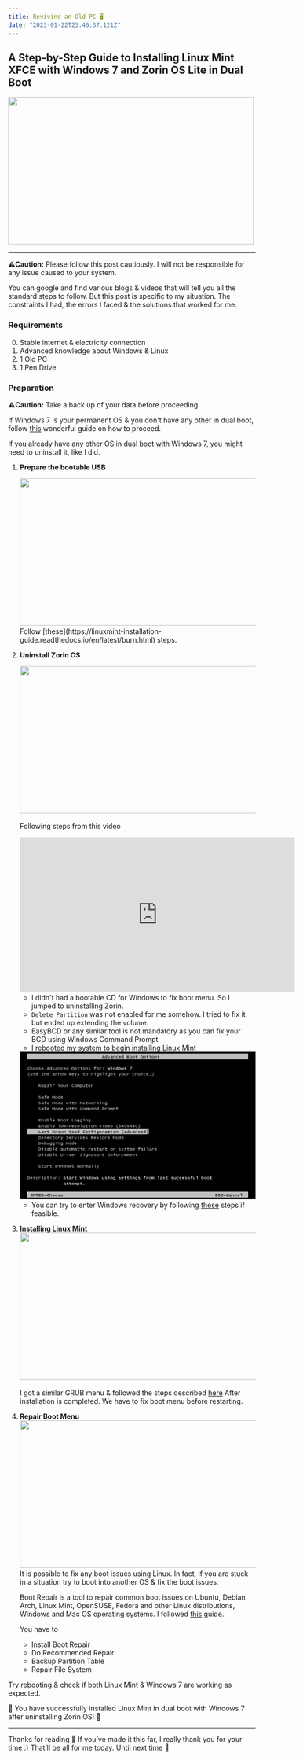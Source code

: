 ```yaml
---
title: Reviving an Old PC 🖥
date: "2023-01-22T23:46:37.121Z"
---
```


## A Step-by-Step Guide to Installing Linux Mint XFCE with Windows 7 and Zorin OS Lite in Dual Boot

<img src="https://www.linuxmint.com/pictures/screenshots/vera/xfce.png" style="width: 500px; height: 300px;">

---

**⚠️Caution:** Please follow this post cautiously. I will not be responsible for any issue caused to your system.

You can google and find various blogs & videos that will tell you all the standard steps to follow.
But this post is specific to my situation. The constraints I had, the errors I faced & the solutions that worked for me.

### Requirements

0. Stable internet & electricity connection
1. Advanced knowledge about Windows & Linux
2. 1 Old PC
3. 1 Pen Drive

### Preparation

**⚠️Caution:** Take a back up of your data before proceeding.

If Windows 7 is your permanent OS & you don't have any other in dual boot, follow [this](https://linuxmint-installation-guide.readthedocs.io/en/latest/index.html) wonderful guide on how to proceed.

If you already have any other OS in dual boot with Windows 7, you might need to uninstall it, like I did.

1. **Prepare the bootable USB**

    <img src="https://linuxmint-installation-guide.readthedocs.io/en/latest/_images/etcher.png" style="width: 500px; height: 300px;">
    Follow [these](https://linuxmint-installation-guide.readthedocs.io/en/latest/burn.html) steps.

2. **Uninstall Zorin OS**

   <img src="https://assets.zorincdn.com/images/releases/15/15-Lite.png" style="width: 500px; height: 300px;">

   Following steps from this video

   <iframe width="560" height="315" src="https://www.youtube.com/embed/DxtIy2uj9vs" title="YouTube video player" frameborder="0" allow="accelerometer; autoplay; clipboard-write; encrypted-media; gyroscope; picture-in-picture; web-share" allowfullscreen></iframe>
               
   -  I didn't had a bootable CD for Windows to fix boot menu. So I jumped to uninstalling Zorin. 
   - `Delete Partition` was not enabled for me somehow. I tried to fix it but ended up extending the volume. 
   - EasyBCD or any similar tool is not mandatory as you can fix your BCD using Windows Command Prompt
   - I rebooted my system to begin installing Linux Mint

   <img src="Advanced-Boot-Options.jpg" style="width: 500px; height: 300px;">

   - You can try to enter Windows recovery by following [these](https://neosmart.net/wiki/system-recovery-options/) steps if feasible.

3. **Installing Linux Mint**
   <img src="https://linuxmint-installation-guide.readthedocs.io/en/latest/_images/grub-efi.png" style="width: 500px; height: 300px;">

   I got a similar GRUB menu & followed the steps described [here](https://linuxmint-installation-guide.readthedocs.io/en/latest/boot.html)
   After installation is completed. We have to fix boot menu before restarting.

4. **Repair Boot Menu**
   <img src="https://linuxhint.com/wp-content/uploads/2018/09/10-6.png" style="width: 500px; height: 300px;">
   It is possible to fix any boot issues using Linux. In fact, if you are stuck in a situation try to boot into another OS & fix the boot issues.

   Boot Repair is a tool to repair common boot issues on Ubuntu, Debian, Arch, Linux Mint, OpenSUSE, Fedora and other Linux distributions, Windows and Mac OS operating systems.
   I followed [this](https://linuxhint.com/ubuntu_boot_repair_tutorial/) guide.

   You have to

   - Install Boot Repair
   - Do Recommended Repair
   - Backup Partition Table
   - Repair File System

Try rebooting & check if both Linux Mint & Windows 7 are working as expected.

👋 You have successfully installed Linux Mint in dual boot with Windows 7 after uninstalling Zorin OS! 🥳

---
Thanks for reading 🙏
If you’ve made it this far, I really thank you for your time :) 
That’ll be all for me today. Until next time 👋